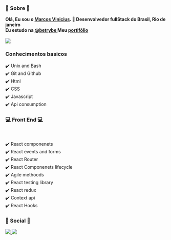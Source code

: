 <h3> 🤔 Sobre 🤔 </h3>
<strong> Olá, Eu sou o <a href="marcsvinicius.github.io/"> Marcos Vinicius</a>. 👋 Desenvolvedor fullStack do Brasil, Rio de janeiro </strong> <br>
<strong> Eu estudo na <a href="https://www.linkedin.com/school/betrybe/"> @betrybe </a></strong>
<strong> Meu <a href="marcsvinicius.github.io"> portifólio </a> </strong>
<br>
<br>
<a href="https://github.com/MarcsVinicius"> <img src="https://github-readme-stats.vercel.app/api?username=marcsvinicius&count_private=true" /> </a>

<h3> Conhecimentos basicos </h3>
✔️ Unix and Bash <br>
✔️ Git and Github <br>
✔️ Html <br>
✔️ CSS <br>
✔️ Javascript <br>
✔️ Api consumption <br>

<h3> 💻 Front End 💻 </h3>
<br>
<br>
✔️ React componenets <br>
✔️ React events and forms <br>
✔️ React Router <br> 
✔️ React Componenets lifecycle <br>
✔️ Agile methoods <br>
✔️ React testing library <br>
✔️ React redux <br>
✔️ Context api <br>
✔️ React Hooks <br>


<h3> 📱 Social 📱 </h3>
<a href="https://www.linkedin.com/in/marcosvalencar/"> <img src="https://img.shields.io/badge/linkedin-%230077B5.svg?style=for-the-badge&logo=linkedin&logoColor=white" /> </a>
<a href="https://github.com/MarcsVinicius"> <img src="https://img.shields.io/badge/github-%23121011.svg?style=for-the-badge&logo=github&logoColor=white" /> </a>

